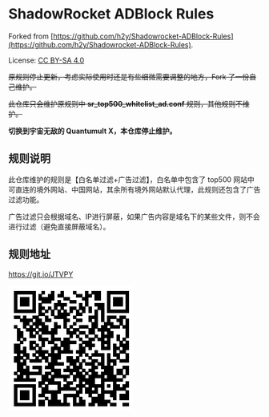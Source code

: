 # ShadowRocket ADBlock Rules

Forked from [https://github.com/h2y/Shadowrocket-ADBlock-Rules](https://github.com/h2y/Shadowrocket-ADBlock-Rules).

License: [CC BY-SA 4.0](LICENSE)

~~原规则停止更新，考虑实际使用时还是有些细微需要调整的地方，Fork 了一份自己维护。~~

~~此仓库只会维护原规则中 **sr_top500_whitelist_ad.conf** 规则，其他规则不维护。~~

**切换到宇宙无敌的 Quantumult X，本仓库停止维护。**

## 规则说明

此仓库维护的规则是【白名单过滤+广告过滤】，白名单中包含了 top500 网站中可直连的境外网站、中国网站，其余所有境外网站默认代理，此规则还包含了广告过滤功能。

广告过滤只会根据域名、IP进行屏蔽，如果广告内容是域名下的某些文件，则不会进行过滤（避免直接屏蔽域名）。

## 规则地址

https://git.io/JTVPY

![sr_top500_whitelist_ad.conf](resources/sr_top500_whitelist_ad.conf.png)